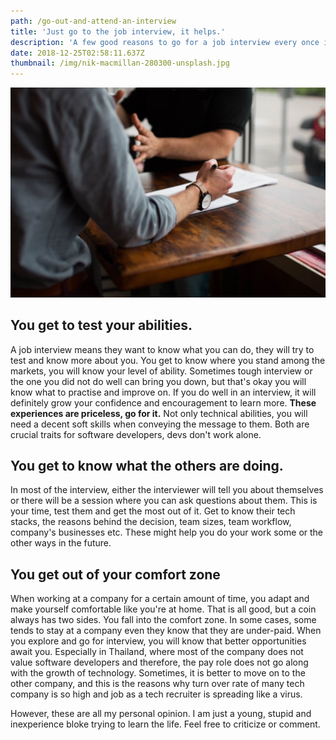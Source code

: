 ```yaml
---
path: /go-out-and-attend-an-interview
title: 'Just go to the job interview, it helps.'
description: 'A few good reasons to go for a job interview every once in a while. '
date: 2018-12-25T02:58:11.637Z
thumbnail: /img/nik-macmillan-280300-unsplash.jpg
---
```

![Interviewing](/img/nik-macmillan-280300-unsplash.jpg)

## You get to test your abilities.

A job interview means they want to know what you can do, they will try to test and know more about you. You get to know where you stand among the markets, you will know your level of ability. Sometimes tough interview or the one you did not do well can bring you down, but that's okay you will know what to practise and improve on. If you do well in an interview, it will definitely grow your confidence and encouragement to learn more. **These experiences are priceless, go for it.** Not only technical abilities, you will need a decent soft skills when conveying the message to them. Both are crucial traits for software developers, devs don't work alone.

## You get to know what the others are doing.

In most of the interview, either the interviewer will tell you about themselves or there will be a session where you can ask questions about them. This is your time, test them and get the most out of it. Get to know their tech stacks, the reasons behind the decision, team sizes, team workflow, company's businesses etc. These might help you do your work some or the other ways in the future.

## You get out of your comfort zone

When working at a company for a certain amount of time, you adapt and make yourself comfortable like you're at home. That is all good, but a coin always has two sides. You fall into the comfort zone. In some cases, some tends to stay at a company even they know that they are under-paid. When you explore and go for interview, you will know that better opportunities await you. Especially in Thailand, where most of the company does not value software developers and therefore, the pay role does not go along with the growth of technology. Sometimes, it is better to move on to the other company, and this is the reasons why turn over rate of many tech company is so high and job as a tech recruiter is spreading like a virus.



However, these are all my personal opinion. I am just a young, stupid and inexperience bloke trying to learn the life. Feel free to criticize or comment.
